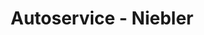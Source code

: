 ---
title: "Autoservice - Niebler"
url: /reichenschwand/autoservice-niebler/
shop: Autowerkstatt
---